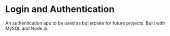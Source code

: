 # Login and Authentication

An authentication app to be used as boilerplate for future projects. Built with MySQL and Node.js.
